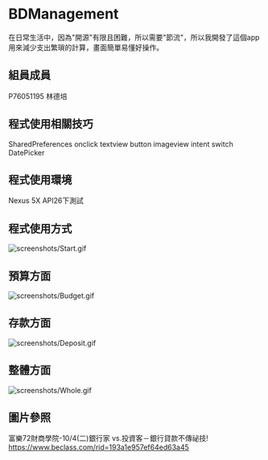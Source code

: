 # BDManagement

在日常生活中，因為"開源"有限且困難，所以需要"節流"，所以我開發了這個app用來減少支出繁瑣的計算，畫面簡單易懂好操作。

## 組員成員
P76051195 林德培

## 程式使用相關技巧
SharedPreferences
onclick
textview
button
imageview
intent switch
DatePicker

## 程式使用環境
Nexus 5X API26下測試

## 程式使用方式
![screenshots/Start.gif](screenshots/Start.gif)

## 預算方面
![screenshots/Budget.gif](screenshots/Budget.gif)

## 存款方面
![screenshots/Deposit.gif](screenshots/Deposit.gif)

## 整體方面
![screenshots/Whole.gif](screenshots/Whole.gif)

## 圖片參照
富樂72財商學院-10/4(二)銀行家 vs.投資客－銀行貸款不傳祕技!
https://www.beclass.com/rid=193a1e957ef64ed63a45

